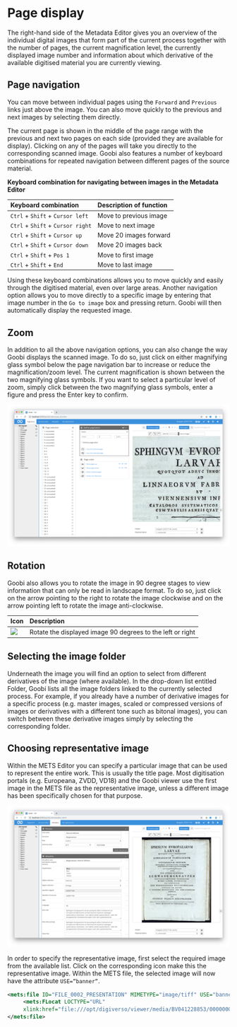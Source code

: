 # Page display

The right-hand side of the Metadata Editor gives you an overview of the individual digital images that form part of the current process together with the number of pages, the current magnification level, the currently displayed image number and information about which derivative of the available digitised material you are currently viewing.

## Page navigation

You can move between individual pages using the `Forward` and `Previous` links just above the image. You can also move quickly to the previous and next images by selecting them directly.

The current page is shown in the middle of the page range with the previous and next two pages on each side (provided they are available for display). Clicking on any of the pages will take you directly to the corresponding scanned image. Goobi also features a number of keyboard combinations for repeated navigation between different pages of the source material.

**Keyboard combination for navigating between images in the Metadata Editor**

| Keyboard combination | Description of function |
| :--- | :--- |
| `Ctrl` + `Shift` + `Cursor left` | Move to previous image |
| `Ctrl` + `Shift` + `Cursor right` | Move to next image |
| `Ctrl` + `Shift` + `Cursor up` | Move 20 images forward |
| `Ctrl` + `Shift` + `Cursor down` | Move 20 images back |
| `Ctrl` + `Shift` + `Pos 1` | Move to first image |
| `Ctrl` + `Shift` + `End` | Move to last image |

Using these keyboard combinations allows you to move quickly and easily through the digitised material, even over large areas. Another navigation option allows you to move directly to a specific image by entering that image number in the `Go to image` box and pressing return. Goobi will then automatically display the requested image.

## Zoom

In addition to all the above navigation options, you can also change the way Goobi displays the scanned image. To do so, just click on either magnifying glass symbol below the page navigation bar to increase or reduce the magnification/zoom level. The current magnification is shown between the two magnifying glass symbols. If you want to select a particular level of zoom, simply click between the two magnifying glass symbols, enter a figure and press the Enter key to confirm.

![Manually entering the required zoom level](screen1_en.png)

## Rotation

Goobi also allows you to rotate the image in 90 degree stages to view information that can only be read in landscape format. To do so, just click on the arrow pointing to the right to rotate the image clockwise and on the arrow pointing left to rotate the image anti-clockwise.

| Icon | Description |
| :--- | :--- |
| ![](../mets_rotation.png) | Rotate the displayed image 90 degrees to the left or right |

## Selecting the image folder

Underneath the image you will find an option to select from different derivatives of the image (where available). In the drop-down list entitled Folder, Goobi lists all the image folders linked to the currently selected process. For example, if you already have a number of derivative images for a specific process (e.g. master images, scaled or compressed versions of images or derivatives with a different tone such as bitonal images), you can switch between these derivative images simply by selecting the corresponding folder.

## Choosing representative image

Within the METS Editor you can specify a particular image that can be used to represent the entire work. This is usually the title page. Most digitisation portals (e.g. Europeana, ZVDD, VD18) and the Goobi viewer use the first image in the METS file as the representative image, unless a different image has been specifically chosen for that purpose.

![Specifying the representative image in the METS Editor](screen2_en.png)

In order to specify the representative image, first select the required image from the available list. Click on the corresponding icon make this the representative image. Within the METS file, the selected image will now have the attribute `USE=“banner“`.

```xml
<mets:file ID="FILE_0002_PRESENTATION" MIMETYPE="image/tiff" USE="banner">
     <mets:FLocat LOCTYPE="URL"     
     xlink:href="file:///opt/digiverso/viewer/media/BV041228853/00000003.tif"/>
</mets:file>
```